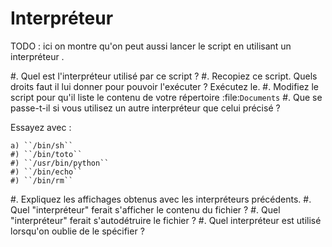 # Interpréteur

TODO : ici on montre qu'on peut aussi lancer le script en utilisant un interpréteur .



#. Quel est l'interpréteur utilisé par ce script ?
#. Recopiez ce script. Quels droits faut il lui donner pour pouvoir l'exécuter ? Exécutez le.
#. Modifiez le script pour qu'il liste le contenu de votre répertoire :file:`Documents`
#. Que se passe-t-il si vous utilisez un autre interpréteur que celui précisé ?

   Essayez avec :

    a) ``/bin/sh``
    #) ``/bin/toto``
    #) ``/usr/bin/python``
    #) ``/bin/echo``
    #) ``/bin/rm``

#. Expliquez les affichages obtenus avec les interpréteurs précédents.
#. Quel "interpréteur" ferait s'afficher le contenu du fichier ?
#. Quel "interpréteur" ferait s'autodétruire le fichier ?
#.  Quel interpréteur est utilisé lorsqu'on oublie de le spécifier ?
